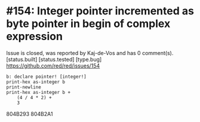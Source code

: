 
#154: Integer pointer incremented as byte pointer in begin of complex expression
================================================================================
Issue is closed, was reported by Kaj-de-Vos and has 0 comment(s).
[status.built] [status.tested] [type.bug]
<https://github.com/red/red/issues/154>

```
b: declare pointer! [integer!]
print-hex as-integer b
print-newline
print-hex as-integer b +
    (4 / 4 * 2) +
    3
```

804B293
804B2A1



